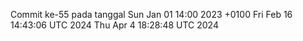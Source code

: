 Commit ke-55 pada tanggal Sun Jan 01 14:00 2023 +0100
Fri Feb 16 14:43:06 UTC 2024
Thu Apr  4 18:28:48 UTC 2024
